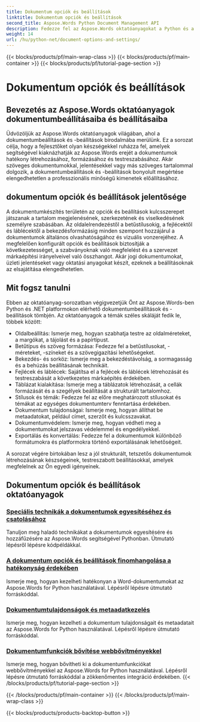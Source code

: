 ```yaml
---
title: Dokumentum opciók és beállítások
linktitle: Dokumentum opciók és beállítások
second_title: Aspose.Words Python Document Management API
description: Fedezze fel az Aspose.Words oktatóanyagokat a Python és a .NET dokumentumbeállításairól és beállításairól. Ismerje meg, hogyan optimalizálhatja a dokumentumok létrehozását és formázását lépésenkénti útmutatás és forráskód-példák segítségével.
weight: 14
url: /hu/python-net/document-options-and-settings/
---
```


{{< blocks/products/pf/main-wrap-class >}}
{{< blocks/products/pf/main-container >}}
{{< blocks/products/pf/tutorial-page-section >}}

# Dokumentum opciók és beállítások


## Bevezetés az Aspose.Words oktatóanyagok dokumentumbeállításaiba és beállításaiba

Üdvözöljük az Aspose.Words oktatóanyagok világában, ahol a dokumentumbeállítások és -beállítások birodalmába merülünk. Ez a sorozat célja, hogy a fejlesztőket olyan készségekkel ruházza fel, amelyek segítségével kiaknázhatják az Aspose.Words erejét a dokumentumok hatékony létrehozásához, formázásához és testreszabásához. Akár szöveges dokumentumokkal, jelentésekkel vagy más szöveges tartalommal dolgozik, a dokumentumbeállítások és -beállítások bonyolult megértése elengedhetetlen a professzionális minőségű kimenetek előállításához.

## dokumentum opciók és beállítások jelentősége

A dokumentumkészítés területén az opciók és beállítások kulcsszerepet játszanak a tartalom megjelenésének, szerkezetének és viselkedésének személyre szabásában. Az oldalelrendezéstől a betűstílusokig, a fejlécektől és láblécektől a bekezdésformázásig minden szempont hozzájárul a dokumentumok általános olvashatóságához és vizuális vonzerejéhez. A megfelelően konfigurált opciók és beállítások biztosítják a következetességet, a szabványoknak való megfelelést és a szervezet márkaépítési irányelveivel való összhangot. Akár jogi dokumentumokat, üzleti jelentéseket vagy oktatási anyagokat készít, ezeknek a beállításoknak az elsajátítása elengedhetetlen.

## Mit fogsz tanulni

Ebben az oktatóanyag-sorozatban végigvezetjük Önt az Aspose.Words-ben Python és .NET platformokon elérhető dokumentumbeállítások és -beállítások tömbjén. Az oktatóanyagok a témák széles skáláját fedik le, többek között:

- Oldalbeállítás: Ismerje meg, hogyan szabhatja testre az oldalméreteket, a margókat, a tájolást és a papírtípust.
- Betűtípus és szöveg formázása: Fedezze fel a betűstílusokat, -méreteket, -színeket és a szövegigazítási lehetőségeket.
- Bekezdés- és sorköz: Ismerje meg a bekezdéstávolság, a sormagasság és a behúzás beállításának technikáit.
- Fejlécek és láblécek: Sajátítsa el a fejlécek és láblécek létrehozását és testreszabását a következetes márkaépítés érdekében.
- Táblázat kialakítása: Ismerje meg a táblázatok létrehozását, a cellák formázását és a szegélyek beállítását a strukturált tartalomhoz.
- Stílusok és témák: Fedezze fel az előre meghatározott stílusokat és témákat az egységes dokumentumterv fenntartása érdekében.
- Dokumentum tulajdonságai: Ismerje meg, hogyan állíthat be metaadatokat, például címet, szerzőt és kulcsszavakat.
- Dokumentumvédelem: Ismerje meg, hogyan védheti meg a dokumentumokat jelszavas védelemmel és engedélyekkel.
- Exportálás és konvertálás: Fedezze fel a dokumentumok különböző formátumokra és platformokra történő exportálásának lehetőségeit.

A sorozat végére birtokában lesz a jól strukturált, tetszetős dokumentumok létrehozásának készségeinek, testreszabott beállításokkal, amelyek megfelelnek az Ön egyedi igényeinek.

## Dokumentum opciók és beállítások oktatóanyagok
### [Speciális technikák a dokumentumok egyesítéséhez és csatolásához](./join-append-documents/)
Tanuljon meg haladó technikákat a dokumentumok egyesítésére és hozzáfűzésére az Aspose.Words segítségével Pythonban. Útmutató lépésről lépésre kódpéldákkal.
### [A dokumentum opciók és beállítások finomhangolása a hatékonyság érdekében](./manage-document-options-settings/)
Ismerje meg, hogyan kezelheti hatékonyan a Word-dokumentumokat az Aspose.Words for Python használatával. Lépésről lépésre útmutató forráskóddal.
### [Dokumentumtulajdonságok és metaadatkezelés](./document-properties-metadata/)
Ismerje meg, hogyan kezelheti a dokumentum tulajdonságait és metaadatait az Aspose.Words for Python használatával. Lépésről lépésre útmutató forráskóddal.
### [Dokumentumfunkciók bővítése webbővítményekkel](./document-functionality-web-extensions/)
Ismerje meg, hogyan bővítheti ki a dokumentumfunkciókat webbővítményekkel az Aspose.Words for Python használatával. Lépésről lépésre útmutató forráskóddal a zökkenőmentes integráció érdekében.
{{< /blocks/products/pf/tutorial-page-section >}}

{{< /blocks/products/pf/main-container >}}
{{< /blocks/products/pf/main-wrap-class >}}

{{< blocks/products/products-backtop-button >}}
